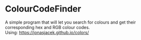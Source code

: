 # ColourCodeFinder
A simple program that will let you search for colours and get their corresponding hex and RGB colour codes.
<br />Using: https://jonasjacek.github.io/colors/ 
